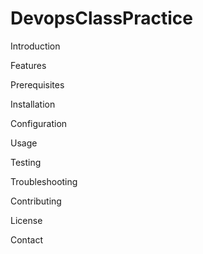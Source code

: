 # DevopsClassPractice


Introduction

Features

Prerequisites

Installation

Configuration

Usage

Testing

Troubleshooting

Contributing

License

Contact
